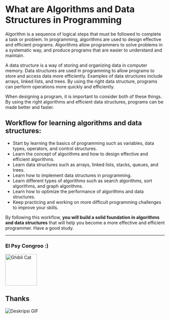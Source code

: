 # What are Algorithms and Data Structures in Programming

Algorithm is a sequence of logical steps that must be followed to complete a task or problem. In programming, algorithms are used to design effective and efficient programs. Algorithms allow programmers to solve problems in a systematic way, and produce programs that are easier to understand and maintain.

A data structure is a way of storing and organizing data in computer memory. Data structures are used in programming to allow programs to store and access data more efficiently. Examples of data structures include arrays, linked lists, and trees. By using the right data structure, programs can perform operations more quickly and efficiently.

When designing a program, it is important to consider both of these things. By using the right algorithms and efficient data structures, programs can be made better and faster.

## Workflow for learning algorithms and data structures:

- Start by learning the basics of programming such as variables, data types, operators, and control structures.
- Learn the concept of algorithms and how to design effective and efficient algorithms.
- Learn data structures such as arrays, linked lists, stacks, queues, and trees.
- Learn how to implement data structures in programming.
- Learn different types of algorithms such as search algorithms, sort algorithms, and graph algorithms.
- Learn how to optimize the performance of algorithms and data structures.
- Keep practicing and working on more difficult programming challenges to improve your skills.

By following this workflow, **you will build a solid foundation in algorithms and data structures** that will help you become a more effective and efficient programmer. Have a good study.

---

### El Psy Congroo :)

<body>
<img src="https://github.com/fdhliakbar/Algorithms/assets/104522615/ba424709-65b2-4dee-ac57-ac936a1403a1" alt="Ghibli Cat" style="width:100px;">
</body>

## Thanks
![Deskripsi GIF](https://github.com/fdhliakbar/Algorithms/assets/104522615/ba424709-65b2-4dee-ac57-ac936a1403a1)

